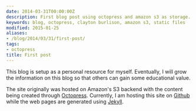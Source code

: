 ```yaml
---
date: 2014-03-31T00:00:00Z
description: First blog post using octopress and amazon s3 as storage.
keywords: blog, octopress, clayton burlison, amazon s3, static files
modified: 2015-01-25
aliases:
- /blog/2014/03/31/first-post/
tags:
- octopress
title: First post
---
```


This blog is setup as a personal resource for myself. Eventually, I will grow the information on this blog so that others can gain some educational value.  

The site originally was hosted on Amazon's S3 backend with the content being created through [Octopress](http://octopress.org/). Currently, I am hosting this site on [Github](https://github.com) while the web pages are generated using [Jekyll](http://jekyllrb.com/).
